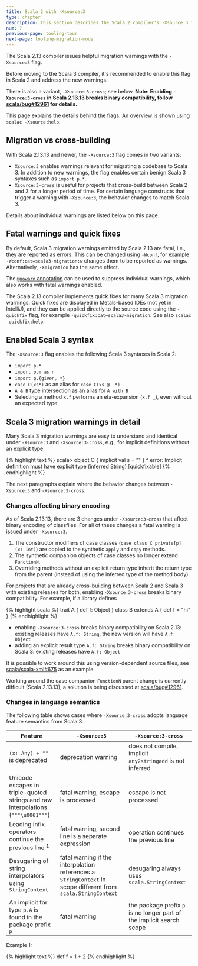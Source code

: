 ```yaml
---
title: Scala 2 with -Xsource:3
type: chapter
description: This section describes the Scala 2 compiler's -Xsource:3 flag
num: 7
previous-page: tooling-tour
next-page: tooling-migration-mode
---
```


The Scala 2.13 compiler issues helpful migration warnings with the `-Xsource:3` flag.

Before moving to the Scala 3 compiler, it's recommended to enable this flag in Scala 2 and address the new warnings.

There is also a variant, `-Xsource:3-cross`; see below. **Note: Enabling `-Xsource:3-cross` in Scala 2.13.13 breaks binary compatibility, follow [scala/bug#12961](https://github.com/scala/bug/issues/12961) for details.**

This page explains the details behind the flags. An overview is shown using `scalac -Xsource:help`.

## Migration vs cross-building

With Scala 2.13.13 and newer, the `-Xsource:3` flag comes in two variants:

  - `Xsource:3` enables warnings relevant for migrating a codebase to Scala 3.
    In addition to new warnings, the flag enables certain benign Scala 3 syntaxes such as `import p.*`.
  - `Xsource:3-cross` is useful for projects that cross-build between Scala 2 and 3 for a longer period of time.
    For certain language constructs that trigger a warning with `-Xsource:3`, the behavior changes to match Scala 3.

Details about individual warnings are listed below on this page.

## Fatal warnings and quick fixes

By default, Scala 3 migration warnings emitted by Scala 2.13 are fatal, i.e., they are reported as errors.
This can be changed using `-Wconf`, for example `-Wconf:cat=scala3-migration:w` changes them to be reported as warnings.
Alternatively, `-Xmigration` has the same effect.

The [`@nowarn` annotation](https://www.scala-lang.org/api/current/scala/annotation/nowarn.html) can be used to suppress individual warnings, which also works with fatal warnings enabled.

The Scala 2.13 compiler implements quick fixes for many Scala 3 migration warnings.
Quick fixes are displayed in Metals-based IDEs (not yet in IntelliJ), and they can be applied directly to the source code using the `-quickfix` flag, for example `-quickfix:cat=scala3-migration`.
See also `scalac -quickfix:help`.

## Enabled Scala 3 syntax

The `-Xsource:3` flag enables the following Scala 3 syntaxes in Scala 2:

  - `import p.*`
  - `import p.m as n`
  - `import p.{given, *}`
  - `case C(xs*)` as an alias for `case C(xs @ _*)`
  - `A & B` type intersection as an alias for `A with B`
  - Selecting a method `x.f` performs an eta-expansion (`x.f _`), even without an expected type

## Scala 3 migration warnings in detail

Many Scala 3 migration warnings are easy to understand and identical under `-Xsource:3` and `-Xsource:3-cross`, e.g., for implicit definitions without an explicit type:

{% highlight text %}
scala> object O { implicit val s = "" }
                               ^
       error: Implicit definition must have explicit type (inferred String) [quickfixable]
{% endhighlight %}

The next paragraphs explain where the behavior changes between `-Xsource:3` and `-Xsource:3-cross`.

### Changes affecting binary encoding

As of Scala 2.13.13, there are 3 changes under `-Xsource:3-cross` that affect binary encoding of classfiles. For all of these changes a fatal warning is issued under `-Xsource:3`.

  1. The constructor modifiers of case classes (`case class C private[p] (x: Int)`) are copied to the synthetic `apply` and `copy` methods.
  1. The synthetic companion objects of case classes no longer extend `FunctionN`.
  1. Overriding methods without an explicit return type inherit the return type from the parent (instead of using the inferred type of the method body).

For projects that are already cross-building between Scala 2 and Scala 3 with existing releases for both, enabling `-Xsource:3-cross` breaks binary compatibility. For example, if a library defines

{% highlight scala %}
trait A { def f: Object }
class B extends A { def f = "hi" }
{% endhighlight %}

  - enabling `-Xsource:3-cross` breaks binary compatibility on Scala 2.13: existing releases have `A.f: String`, the new version will have `A.f: Object`
  - adding an explicit result type `A.f: String` breaks binary compatibility on Scala 3: existing releases have `A.f: Object`

It is possible to work around this using version-dependent source files, see [scala/scala-xml#675](https://github.com/scala/scala-xml/pull/675) as an example.

Working around the case companion `FunctionN` parent change is currently difficult (Scala 2.13.13), a solution is being discussed at [scala/bug#12961](https://github.com/scala/bug/issues/12961).

### Changes in language semantics

The following table shows cases where `-Xsource:3-cross` adopts language feature semantics from Scala 3.

| Feature | `-Xsource:3` | `-Xsource:3-cross` |
|--- |--- |--- |
| `(x: Any) + ""` is deprecated | deprecation warning | does not compile, implicit `any2stringadd` is not inferred |
| Unicode escapes in triple-quoted strings and raw interpolations (`"""\u0061"""`) | fatal warning, escape is processed | escape is not processed |
| Leading infix operators continue the previous line <sup>1</sup> | fatal warning, second line is a separate expression | operation continues the previous line |
| Desugaring of string interpolators using `StringContext` | fatal warning if the interpolation references a `StringContext` in scope different from `scala.StringContext` | desugaring always uses `scala.StringContext` |
| An implicit for type `p.A` is found in the package prefix `p` | fatal warning | the package prefix `p` is no longer part of the implicit search scope |

Example 1:

{% highlight text %}
  def f =
    1
    + 2
{% endhighlight %}
